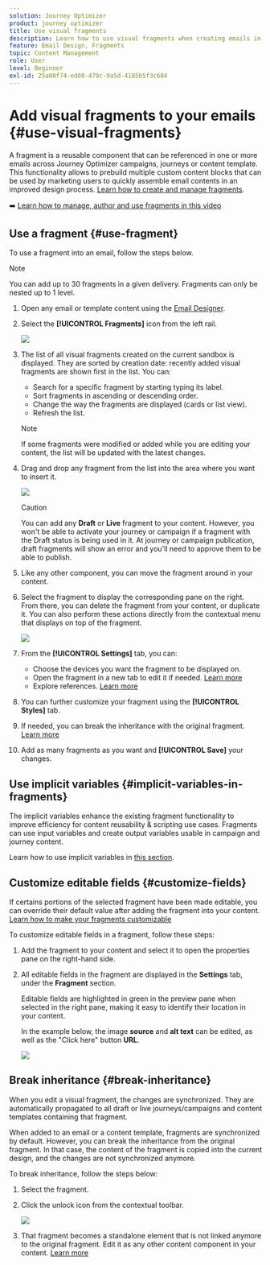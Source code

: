 ```yaml
---
solution: Journey Optimizer
product: journey optimizer
title: Use visual fragments
description: Learn how to use visual fragments when creating emails in Journey Optimizer campaigns and journeys
feature: Email Design, Fragments
topic: Content Management
role: User
level: Beginner
exl-id: 25a00f74-ed08-479c-9a5d-4185b5f3c684
---
```

# Add visual fragments to your emails {#use-visual-fragments}

A fragment is a reusable component that can be referenced in one or more emails across Journey Optimizer campaigns, journeys or content template. This functionality allows to prebuild multiple custom content blocks that can be used by marketing users to quickly assemble email contents in an improved design process. [Learn how to create and manage fragments](../content-management/fragments.md).

➡️ [Learn how to manage, author and use fragments in this video](../content-management/fragments.md#video-fragments)

## Use a fragment {#use-fragment}

To use a fragment into an email, follow the steps below.

>[!NOTE]
>
>You can add up to 30 fragments in a given delivery. Fragments can only be nested up to 1 level.


1. Open any email or template content using the [Email Designer](get-started-email-design.md).

1. Select the **[!UICONTROL Fragments]** icon from the left rail.

    ![](assets/fragments-in-designer.png)

1. The list of all visual fragments created on the current sandbox is displayed. They are sorted by creation date: recently added visual fragments are shown first in the list. You can:

    * Search for a specific fragment by starting typing its label.
    * Sort fragments in ascending or descending order.
    * Change the way the fragments are displayed (cards or list view).
    * Refresh the list.

    >[!NOTE]
    >
    >If some fragments were modified or added while you are editing your content, the list will be updated with the latest changes.

1. Drag and drop any fragment from the list into the area where you want to insert it.

    ![](assets/fragment-insert.png)

    >[!CAUTION]
    >
    >You can add any **Draft** or **Live** fragment to your content. However, you won't be able to activate your journey or campaign if a fragment with the Draft status is being used in it. At journey or campaign publication, draft fragments will show an error and you'll need to approve them to be able to publish.
    
1. Like any other component, you can move the fragment around in your content.

1. Select the fragment to display the corresponding pane on the right. From there, you can delete the fragment from your content, or duplicate it. You can also perform these actions directly from the contextual menu that displays on top of the fragment.

    ![](assets/fragment-right-pane.png)

1. From the **[!UICONTROL Settings]** tab, you can:

    * Choose the devices you want the fragment to be displayed on.
    * Open the fragment in a new tab to edit it if needed. [Learn more](../content-management/fragments.md#edit-fragments)
    * Explore references. [Learn more](../content-management/fragments.md#explore-references)

1. You can further customize your fragment using the **[!UICONTROL Styles]** tab.

1. If needed, you can break the inheritance with the original fragment. [Learn more](#break-inheritance)

1. Add as many fragments as you want and **[!UICONTROL Save]** your changes.

## Use implicit variables {#implicit-variables-in-fragments}

The implicit variables enhance the existing fragment functionality to improve efficiency for content reusability & scripting use cases. Fragments can use input variables and create output variables usable in campaign and journey content.

Learn how to use implicit variables in [this section](../personalization/use-expression-fragments.md#implicit-variables).

## Customize editable fields {#customize-fields}

If certains portions of the selected fragment have been made editable, you can override their default value after adding the fragment into your content. [Learn how to make your fragments customizable](../content-management/customizable-fragments.md)

To customize editable fields in a fragment, follow these steps:

1. Add the fragment to your content and select it to open the properties pane on the right-hand side.

1. All editable fields in the fragment are displayed in the **Settings** tab, under the **Fragment** section.

    Editable fields are highlighted in green in the preview pane when selected in the right pane, making it easy to identify their location in your content.

    In the example below, the image **source** and **alt text** can be edited, as well as the "Click here" button **URL**.

    ![](assets/fragment-editable.png)

## Break inheritance {#break-inheritance}

When you edit a visual fragment, the changes are synchronized. They are automatically propagated to all draft or live journeys/campaigns and content templates containing that fragment.

When added to an email or a content template, fragments are synchronized by default. However, you can break the inheritance from the original fragment. In that case, the content of the fragment is copied into the current design, and the changes are not synchronized anymore.

To break inheritance, follow the steps below:

1. Select the fragment.

1. Click the unlock icon from the contextual toolbar.

    ![](assets/fragment-break-inheritance.png)

1. That fragment becomes a standalone element that is not linked anymore to the original fragment. Edit it as any other content component in your content. [Learn more](content-components.md)
